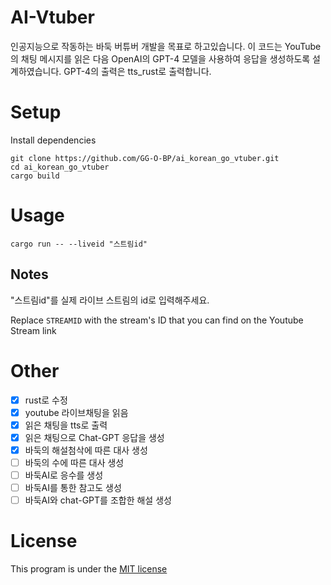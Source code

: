 # AI-Vtuber
인공지능으로 작동하는 바둑 버튜버 개발을 목표로 하고있습니다.
이 코드는 YouTube의 채팅 메시지를 읽은 다음 OpenAI의 GPT-4 모델을 사용하여 응답을 생성하도록 설계하였습니다.
GPT-4의 출력은 tts_rust로 출력합니다.


# Setup
Install dependencies
```
git clone https://github.com/GG-O-BP/ai_korean_go_vtuber.git
cd ai_korean_go_vtuber
cargo build
```

# Usage
```
cargo run -- --liveid "스트림id"
```

## Notes
"스트림id"를 실제 라이브 스트림의 id로 입력해주세요.

Replace `STREAMID` with the stream's ID that you can find on the Youtube Stream link

# Other

- [x] rust로 수정
- [x] youtube 라이브채팅을 읽음
- [x] 읽은 채팅을 tts로 출력
- [x] 읽은 채팅으로 Chat-GPT 응답을 생성
- [x] 바둑의 해설첨삭에 따른 대사 생성
- [ ] 바둑의 수에 따른 대사 생성
- [ ] 바둑AI로 응수를 생성
- [ ] 바둑AI를 통한 참고도 생성
- [ ] 바둑AI와 chat-GPT를 조합한 해설 생성

# License
This program is under the [MIT license](/LICENSE) 
